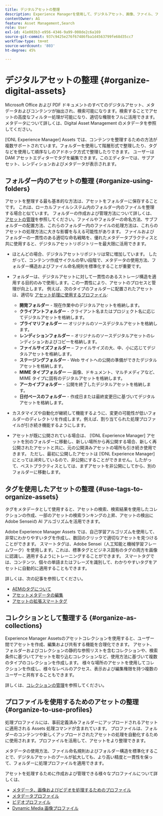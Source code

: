 ```yaml
---
title: デジタルアセットの整理
description: Experience Managerを使用して、デジタルアセット、画像、ファイル、フォルダーなどを整理します。
contentOwner: AG
feature: Asset Management,Search
role: User
exl-id: 41e083b3-e956-4346-9a99-008de2c6a169
source-git-commit: 937c9425e276f67486fba1d4563799fe68d35cc7
workflow-type: tm+mt
source-wordcount: '803'
ht-degree: 45%

---
```


# デジタルアセットの整理 {#organize-digital-assets}

Microsoft Office および PDF ドキュメントのすべてのデジタルアセット、メタデータおよびコンテンツが抽出され、検索可能になります。検索することでアセットの高度なフィルター処理が可能になり、適切な権限をフルに活用できます。メタデータについて詳しくは、Digital Asset Management のメタデータを参照してください。

[!DNL Experience Manager] Assets では、コンテンツを整理するための方法が複数サポートされています。フォルダーを使用して階層形式で整理したり、タグなどを使用して順序なしのアドホック方式で整理したりできます。 ユーザーは DAM アセットエディターでタグを編集できます。このエディターでは、サブアセット、レンディションおよびメタデータが表示されます。

## フォルダー内のアセットの整理 {#organize-using-folders}

アセットを整理する最も基本的な方法は、アセットをフォルダーに保存することです。 これは、ローカルファイルシステム内のフォルダー内のファイルを整理する場合と似ています。 フォルダーの作成および管理方法について詳しくは、[アセットの管理](managing-assets-touch-ui.md)を参照してください。ファイルやフォルダーの命名方法、サブフォルダーの配置方法、これらのフォルダー内のファイルの処理方法は、これらのアセットの処理方法に大きな影響を与える可能性があります。 ファイルおよびフォルダーの一貫性のある適切な命名戦略を、優れたメタデータプラクティスと共に使用すると、デジタルアセットリポジトリーを最大限に活用できます。

* ほとんどの場合、デジタルアセットリポジトリは常に増加しています。 したがって、コンテンツ作成サイクルの早い段階で、メタデータの使用方法、フォルダー構造およびファイル命名規則を標準化することが重要です。
* フォルダーは、デジタルアセットに対して一貫性のあるストレージ構造を適用する目的のみで使用します。この一貫性により、アセットのプロセスと管理が向上します。 例えば、次のタイプのフォルダーに配置されたアセットは、適切な [アセット処理に使用するプロファイル](processing-profiles.md):

   * **開発フォルダー** - 現在作業中のデジタルアセットを格納します。
   * **クライアントフォルダー** - クライアント名またはプロジェクト名に応じてデジタルアセットを格納します。
   * **プライマリフォルダー**  — オリジナルのソースデジタルアセットを格納します。
   * **レンディションフォルダー** – オリジナルのソースデジタルアセットのレンディションおよびコピーを格納します。
   * **ファイルサイズフォルダー** – ファイルサイズの大、中、小に応じてデジタルアセットを格納します。
   * **ステージングフォルダー** - Web サイトへの公開の準備ができたデジタルアセットを格納します。
   * **MIME タイプフォルダー**  — 画像、ドキュメント、マルチメディアなど、MIME タイプに固有のデジタルアセットを格納します。
   * **アーカイブフォルダー** - 公開を終了したデジタルアセットを格納します。
   * **日付ベースのフォルダー** - 作成日または最終変更日に基づいてデジタルアセットを格納します。

* カスタマイズや自動化が継続して機能するように、変更の可能性が低いフォルダーのディレクトリを作成します。例えば、割り当てられた処理プロファイルが引き続き機能するようにします。
* アセットが既に公開されている場合は、 [!DNL Experience Manager] アセットを別のフォルダーに移動し、新しい場所から再公開する場合、新しく再公開されたアセットと共に、元の公開済みアセットの場所も引き続き使用できます。 ただし、最初に公開したアセットは [!DNL Experience Manager] にとっては&#x200B;*消失*&#x200B;しているので、非公開にすることができません。したがって、ベストプラクティスとしては、まずアセットを非公開にしてから、別のフォルダーに移動します。

## タグを使用したアセットの整理 {#use-tags-to-organize-assets}

タグをメタデータとして使用すると、アセットの検索、検索結果を使用したコレクションの作成、一部のアセットの検索ランキングの上昇、アセットの検出にAdobe Senseiの AI アルゴリズムを活用できます。

Adobe Experience Manager Assets では、自己学習アルゴリズムを使用して、非常にわかりやすいタグを作成し、数回のクリックで適切なアセットを見つけることができます。 スマートタグは、Adobe Sensei（人工知能と機械学習フレームワーク）を使用します。これは、標準タグとビジネス固有のタグの両方を画像に認識し、適用するようにトレーニングすることができます。 スマートタグでは、コンテンツ、個々の単語またはフレーズを識別して、わかりやすいタグをアセットに自動的に適用することもできます。

詳しくは、次の記事を参照してください。

* [AEMのタグについて](/help/sites-authoring/tags.md)
* [アセットメタデータの編集](meta-edit.md)
* [アセットの拡張スマートタグ](enhanced-smart-tags.md)

## コレクションとして整理する {#organize-as-collections}

Experience Manager Assetsのアセットコレクションを使用すると、ユーザー間でアセットを作成、編集および共有する機能を合理化できます。 アセット、フォルダーおよびコレクションの静的な参照リストを含むコレクションや、検索条件に基づいてアセットを取り込むコレクションなど、使用方法に基づいて複数のタイプのコレクションを作成します。  様々な場所のアセットを使用してコレクションを作成し、様々なレベルのアクセス、表示および編集権限を持つ複数のユーザーと共有することもできます。

詳しくは、[コレクションの管理](managing-collections-touch-ui.md)を参照してください。

<!-- TBD items: add screenshots where applicable
Any hints/recommendations of when to use what method of organizing? Some examples of how organizing helps towards a better taxonomy and improved content velocity.
Add back links to blog posts by marketing?
-->

## プロファイルを使用するためのアセットの整理 {#organize-to-use-profiles}

処理プロファイルには、事前定義済みフォルダーにアップロードされるアセットに適用される Assets 処理コマンドが含まれています。 プロファイルは、フォルダーのコンテンツや新しくアップロードされたアセットの処理を自動化するために使用されます。プロファイルを活用して、アセットをより整理できます。

メタデータの使用方法、ファイル命名規則およびフォルダー構造を標準化することで、デジタルアセットのプールが拡大しても、より高い精度と一貫性を保って、フォルダーに処理プロファイルを適用できます。

アセットを処理するために作成および管理できる様々なプロファイルについて詳しくは、

* [メタデータ、画像およびビデオを処理するためのプロファイル](processing-profiles.md)
* [メタデータプロファイル](metadata-profiles.md)
* [ビデオプロファイル](video-profiles.md)
* [Dynamic Media 画像プロファイル](image-profiles.md)
